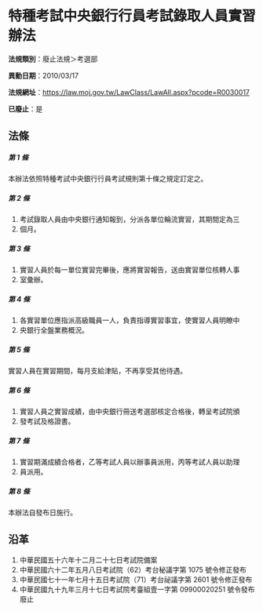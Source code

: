 # 特種考試中央銀行行員考試錄取人員實習辦法

**法規類別**：廢止法規＞考選部

**異動日期**：2010/03/17  

**法規網址**：https://law.moj.gov.tw/LawClass/LawAll.aspx?pcode=R0030017

**已廢止**：是



## 法條
##### 第 1 條
本辦法依照特種考試中央銀行行員考試規則第十條之規定訂定之。

##### 第 2 條
1. 考試錄取人員由中央銀行通知報到，分派各單位輪流實習，其期間定為三
1. 個月。

##### 第 3 條
1. 實習人員於每一單位實習完畢後，應將實習報告，送由實習單位核轉人事
1. 室彙辦。

##### 第 4 條
1. 各實習單位應指派高級職員一人，負責指導實習事宜，使實習人員明瞭中
1. 央銀行全盤業務概況。

##### 第 5 條
實習人員在實習期間，每月支給津貼，不再享受其他待遇。

##### 第 6 條
1. 實習人員之實習成績，由中央銀行冊送考選部核定合格後，轉呈考試院頒
1. 發考試及格證書。

##### 第 7 條
1. 實習期滿成績合格者，乙等考試人員以辦事員派用，丙等考試人員以助理
1. 員派用。

##### 第 8 條
本辦法自發布日施行。

## 沿革
1. 中華民國五十六年十二月二十七日考試院備案
1. 中華民國六十二年五月八日考試院（62）考台秘議字第 1075 號令修正發布
1. 中華民國七十一年七月十五日考試院（71）考台祕議字第 2601 號令修正發布
1. 中華民國九十九年三月十七日考試院考臺組壹一字第 09900020251  號令發布廢止

